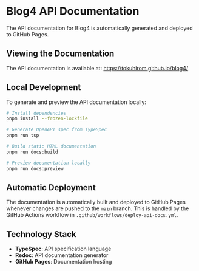 # Blog4 API Documentation

The API documentation for Blog4 is automatically generated and deployed to GitHub Pages.

## Viewing the Documentation

The API documentation is available at: https://tokuhirom.github.io/blog4/

## Local Development

To generate and preview the API documentation locally:

```bash
# Install dependencies
pnpm install --frozen-lockfile

# Generate OpenAPI spec from TypeSpec
pnpm run tsp

# Build static HTML documentation
pnpm run docs:build

# Preview documentation locally
pnpm run docs:preview
```

## Automatic Deployment

The documentation is automatically built and deployed to GitHub Pages whenever changes are pushed to the `main` branch. This is handled by the GitHub Actions workflow in `.github/workflows/deploy-api-docs.yml`.

## Technology Stack

- **TypeSpec**: API specification language
- **Redoc**: API documentation generator
- **GitHub Pages**: Documentation hosting
